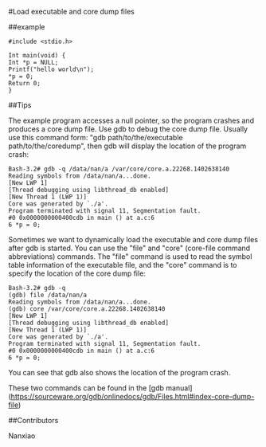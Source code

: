 #Load executable and core dump files

##example

```
#include <stdio.h>

Int main(void) {
Int *p = NULL;
Printf("hello world\n");
*p = 0;
Return 0;
}
```

##Tips

The example program accesses a null pointer, so the program crashes and produces a core dump file. Use gdb to debug the core dump file. Usually use this command form: "gdb path/to/the/executable path/to/the/coredump", then gdb will display the location of the program crash:

```
Bash-3.2# gdb -q /data/nan/a /var/core/core.a.22268.1402638140
Reading symbols from /data/nan/a...done.
[New LWP 1]
[Thread debugging using libthread_db enabled]
[New Thread 1 (LWP 1)]
Core was generated by `./a'.
Program terminated with signal 11, Segmentation fault.
#0 0x0000000000400cdb in main () at a.c:6
6 *p = 0;
```

Sometimes we want to dynamically load the executable and core dump files after gdb is started. You can use the "file" and "core" (core-file command abbreviations) commands. The "file" command is used to read the symbol table information of the executable file, and the "core" command is to specify the location of the core dump file:

```
Bash-3.2# gdb -q
(gdb) file /data/nan/a
Reading symbols from /data/nan/a...done.
(gdb) core /var/core/core.a.22268.1402638140
[New LWP 1]
[Thread debugging using libthread_db enabled]
[New Thread 1 (LWP 1)]
Core was generated by `./a'.
Program terminated with signal 11, Segmentation fault.
#0 0x0000000000400cdb in main () at a.c:6
6 *p = 0;
```

You can see that gdb also shows the location of the program crash.

These two commands can be found in the [gdb manual] (https://sourceware.org/gdb/onlinedocs/gdb/Files.html#index-core-dump-file)

##Contributors

Nanxiao

